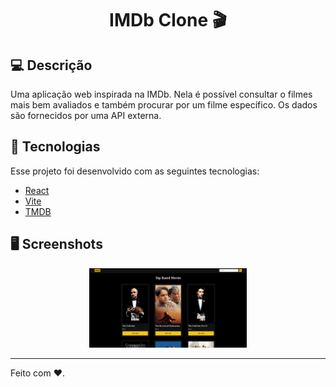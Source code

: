 <h1 align="center"> IMDb Clone 🎬 </h1>

## 💻 Descrição

Uma aplicação web inspirada na IMDb. Nela é possível consultar o filmes mais bem avaliados e também procurar por um filme específico. Os dados são fornecidos por uma API externa.

## 🚀 Tecnologias

Esse projeto foi desenvolvido com as seguintes tecnologias:

- [React](https://react.dev/)
- [Vite](https://vitejs.dev/)
- [TMDB](https://www.themoviedb.org/)


## 🖥️ Screenshots

<p align="center">
<img src="./.github/01.png" alt="screenshot" style="height: 50%; width:50%;"/> 
</p>

---

Feito com ❤️.